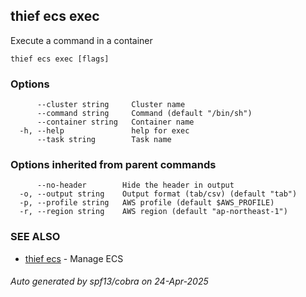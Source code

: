 ## thief ecs exec

Execute a command in a container

```
thief ecs exec [flags]
```

### Options

```
      --cluster string     Cluster name
      --command string     Command (default "/bin/sh")
      --container string   Container name
  -h, --help               help for exec
      --task string        Task name
```

### Options inherited from parent commands

```
      --no-header        Hide the header in output
  -o, --output string    Output format (tab/csv) (default "tab")
  -p, --profile string   AWS profile (default $AWS_PROFILE)
  -r, --region string    AWS region (default "ap-northeast-1")
```

### SEE ALSO

* [thief ecs](thief_ecs.md)	 - Manage ECS

###### Auto generated by spf13/cobra on 24-Apr-2025
